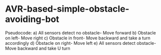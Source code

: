 # AVR-based-simple-obstacle-avoiding-bot

Pseudocode:
a) All sensors detect no obstacle- Move forward
b) Obstacle on left- Move right
c) Obstacle in front- Move backward and take a turn accordingly
d) Obstacle on right- Move left
e) All sensors detect obstacle- Move backward and take U turn
